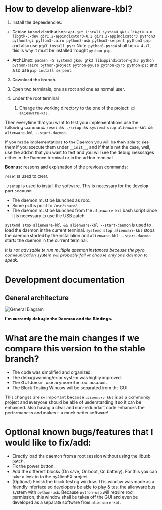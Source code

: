 
# How to develop alienware-kbl?

1. Install the dependencies:
  * Debian based distributions: `apt-get install systemd gksu libgtk-3-0 libgtk-3-dev gir1.2-appindicator3-0.1 gir1.2-appindicator3 python3 python3-gi python3-cairo python3-usb python3-serpent python3-pip` and also use `pip3 install pyro`
  Note: `python3-pyro4` shall be `>= 4.47`, this is why it must be installed trought `python-pip`.
  
  * ArchLinux: `pacman -S systemd gksu gtk3 libappindicator-gtk3 python python-cairo python-gobject python-pyusb python-pyro python-pip` and also use `pip install serpent`.

2. Download the branch.

3. Open two terminals, one as root and one as normal user.

4. Under the root terminal:
    1. Change the working directory to the one of the project: `cd alienware-kbl`.
    
Then everytime that you want to test your implementations use the following command: `reset && ./setup && systemd stop alienware-kbl && alienware-kbl --start-daemon`.

If you made implementations to the Daemon you will be then able to see them if you execute them under `__init__`, and if that's not the case, well, use the addon that you want to test and you will see the debug messsages either in the Daemon terminal or in the addon terminal.

  **Bonnus:** reasons and explanation of the previous commands:
  
  `reset` is used to clear.
  
  `./setup` is used to install the software. This is necessary for the develop part because:
   + The daemon must be launched as root.
   + Some paths point to `/usr/share/`.
   + The daemon must be launched from the ` alienware-kbl ` bash script since it is necessary to use the USB patch.
  
  `systemd stop alienware-kbl && alienware-kbl --start-daemon` is used to load the daemon in the current terminal. `systemd stop alienware-kbl` stops the daemon started by the installation  and `alienware-kbl --start-daemon` starts the daemon in the current terminal. 
  
  *It is not advisable to run multiple daemon instances because the pyro communication system will probably fail or choose only one daemon to speak.*

# Development documentation

## General architecture

![General Diagram](https://github.com/rsm-gh/alienware-kbl/blob/new-version/usr/share/doc/AlienwareKBL/Programming/general%20diagram.png)


**I'm currently debugin the Daemon and the Bindings.**


# What are the main changes if we compare this version to the stable branch?

+ The code was simplified and organized.
+ The debug/warning/error system was highly improved.
+ The GUI doesn't use anymore the root account.
+ The Block Testing Window will be separated from the GUI.

This changes are so important because `alienware-kbl` is as a community project and everyone should be able of understanding it so it can be enhanced.
Also having a clear and non-redundant code enhances the performances and makes it a much better software!

# Optional known bugs/features that I would like to fix/add:
+ Directly load the daemon from a root session without using the libusb patch.
+ Fix the power button.
+ Add the different blocks (On save, On boot, On battery). For this you can take a look in to the pyAlienFX project.
+ (Optional) Finish the block testing window. This window was made as a friendly inferface so developers be able to play & test the alienware bus system with `python-usb`. Because `python-usb` will require root permission, this window shall be taken off the GUI and even be developed as a separate software from `alienware-kbl`.
